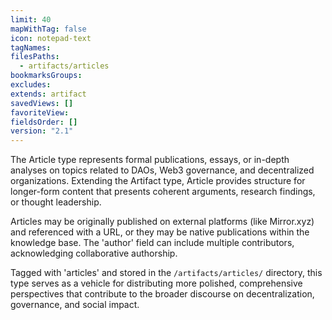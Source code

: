 ```yaml
---
limit: 40
mapWithTag: false
icon: notepad-text
tagNames: 
filesPaths:
  - artifacts/articles
bookmarksGroups: 
excludes: 
extends: artifact
savedViews: []
favoriteView: 
fieldsOrder: []
version: "2.1"
---
```

The Article type represents formal publications, essays, or in-depth analyses on topics related to DAOs, Web3 governance, and decentralized organizations. Extending the Artifact type, Article provides structure for longer-form content that presents coherent arguments, research findings, or thought leadership.

Articles may be originally published on external platforms (like Mirror.xyz) and referenced with a URL, or they may be native publications within the knowledge base. The 'author' field can include multiple contributors, acknowledging collaborative authorship.

Tagged with 'articles' and stored in the `/artifacts/articles/` directory, this type serves as a vehicle for distributing more polished, comprehensive perspectives that contribute to the broader discourse on decentralization, governance, and social impact.